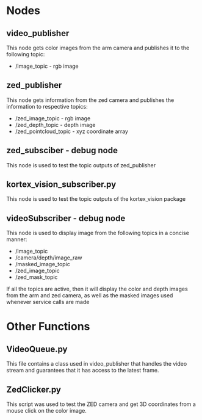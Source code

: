 # Nodes

## video_publisher

This node gets color images from the arm camera and publishes it to the following topic:
- /image_topic - rgb image


## zed_publisher

This node gets information from the zed camera and publishes the information to respective topics:
- /zed_image_topic - rgb image
- /zed_depth_topic - depth image
- /zed_pointcloud_topic - xyz coordinate array

## zed_subsciber - debug node

This node is used to test the topic outputs of zed_publisher

## kortex_vision_subscriber.py

This node is used to test the topic outputs of the kortex_vision package

## videoSubscriber - debug node

This node is used to display image from the following topics in a concise manner:
- /image_topic
- /camera/depth/image_raw
- /masked_image_topic
- /zed_image_topic
- /zed_mask_topic

If all the topics are active, then it will display the color and depth images from the arm and zed camera, as well as the masked images used whenever service calls are made


# Other Functions

## VideoQueue.py

This file contains a class used in video_publisher that handles the video stream and guarantees that it has access to the latest frame.

## ZedClicker.py

This script was used to test the ZED camera and get 3D coordinates from a mouse click on the color image.



